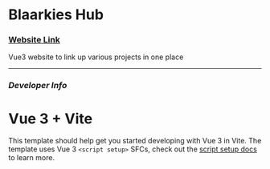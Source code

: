 # Blaarkies Hub
### [Website Link](http://blaarkies.com/)
Vue3 website to link up various projects in one place

---
### *Developer Info*

# Vue 3 + Vite

This template should help get you started developing with Vue 3 in Vite. The template uses Vue 3 `<script setup>` SFCs, check out the [script setup docs](https://v3.vuejs.org/api/sfc-script-setup.html#sfc-script-setup) to learn more.
